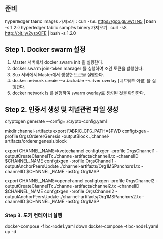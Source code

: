 ## 준비
hyperledger fabric images 가져오기 : curl -sSL https://goo.gl/6wtTN5 | bash -s 1.2.0
hyperledger fabric samples binery 가져오기 : curl -sSL http://bit.ly/2ysbOFE | bash -s 1.2.0

## Step 1. Docker swarm 설정

1. Master 서버에서 docker swarm init 을 실행한다.
2. docker swarm join-token manager 를 실행하여 조인 토큰을 발행한다.
3. Sub 서버에서 Master에서 생성한 토큰을 실행한다.
4. docker network create --attachable --driver overlay [네트워크 이름] 을 실행한다.
5. docker network ls 를 실행하여 swarm overlay로 생성된 것을 확인한다.

## Step 2. 인증서 생성 및 채널관련 파일 생성 

cryptogen generate --config=./crypto-config.yaml

mkdir channel-artifacts
export FABRIC_CFG_PATH=$PWD
configtxgen -profile OrgsOrdererGenesis -outputBlock ./channel-artifacts/orderer.genesis.block

export CHANNEL_NAME=kvotechannel
configtxgen -profile OrgsChannel1 -outputCreateChannelTx ./channel-artifacts/channel1.tx -channelID $CHANNEL_NAME
configtxgen -profile OrgsChannel1 -outputAnchorPeersUpdate ./channel-artifacts/Org1MSPanchors1.tx -channelID $CHANNEL_NAME -asOrg Org1MSP


export CHANNEL_NAME=openchannel
configtxgen -profile OrgsChannel2 -outputCreateChannelTx ./channel-artifacts/channel2.tx -channelID $CHANNEL_NAME
configtxgen -profile OrgsChannel2 -outputAnchorPeersUpdate ./channel-artifacts/Org1MSPanchors2.tx -channelID $CHANNEL_NAME -asOrg Org1MSP


### Step 3. 도커 컨테이너 실행
docker-compose -f bc-node1.yaml down
docker-compose -f bc-node1.yaml up -d
